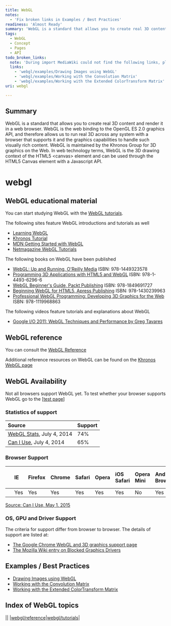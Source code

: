 ```yaml
---
title: WebGL
notes:
  - 'Fix broken links in Examples / Best Practices'
readiness: 'Almost Ready'
summary: 'WebGL is a standard that allows you to create real 3D content and render it in a web browser. WebGL is the web binding to the OpenGL ES 2.0 graphics API, and therefore allows us to run real 3D across any system with a browser that supports it and the graphics capabilities to handle such visually rich content. WebGL is maintained by the Khronos Group for 3D graphics on the Web.  In web technology terms, WebGL is the 3D drawing context of the HTML5 &lt;canvas&gt; element and can be used through the HTML5 Canvas element with a Javascript API.'
tags:
  - WebGL
  - Concept
  - Pages
  - API
todo_broken_links:
  note: 'During import MediaWiki could not find the following links, please fix and adjust this list.'
  links:
    - 'webgl/examples/Drawing Images using WebGL'
    - 'webgl/examples/Working with the Convolution Matrix'
    - 'webgl/examples/Working with the Extended ColorTransform Matrix'
uri: webgl

---
```

## Summary

WebGL is a standard that allows you to create real 3D content and render it in a web browser. WebGL is the web binding to the OpenGL ES 2.0 graphics API, and therefore allows us to run real 3D across any system with a browser that supports it and the graphics capabilities to handle such visually rich content. WebGL is maintained by the Khronos Group for 3D graphics on the Web. In web technology terms, WebGL is the 3D drawing context of the HTML5 &lt;canvas&gt; element and can be used through the HTML5 Canvas element with a Javascript API.

# webgl

## WebGL educational material

You can start studying WebGL with the [WebGL tutorials](/webgl/tutorials).

The following sites feature WebGL introductions and tutorials as well

-   [Learning WebGL](http://learningwebgl.com/blog/?page_id=1217)
-   [Khronos Tutorial](http://www.khronos.org/webgl/wiki/Tutorial)
-   [MDN Getting Started with WebGL](https://developer.mozilla.org/en-US/docs/WebGL/Getting_started_with_WebGL)
-   [Netmagazine WebGL Tutorials](http://www.netmagazine.com/tag/webgl?ct=tutorial)

The following books on WebGL have been published

-   [WebGL: Up and Running, O'Reilly Media](http://shop.oreilly.com/product/0636920024729.do) ISBN: 978-1449323578
-   [Programming 3D Applications with HTML5 and WebGL](http://shop.oreilly.com/product/0636920029205.do) ISBN: 978-1-4493-6296-6
-   [WebGL Beginner's Guide, Packt Publishing](http://www.packtpub.com/webgl-javascript-beginners-guide/book) ISBN: 978-1849691727
-   [Beginning WebGL for HTML5, Apress Publishing](http://www.apress.com/9781430239963) ISBN: 978-1430239963
-   [Professional WebGL Programming: Developing 3D Graphics for the Web](http://www.wrox.com/WileyCDA/WroxTitle/Professional-WebGL-Programming-Developing-3D-Graphics-for-the-Web.productCd-1119968860.html) ISBN: 978-1119968863

The following videos feature tutorials and explanations about WebGL

-   [Google I/O 2011: WebGL Techniques and Performance by Greg Tavares](http://www.youtube.com/watch?v=rfQ8rKGTVlg)

## WebGL reference

You can consult the [WebGL Reference](/webgl/reference)

Additional reference resources on WebGL can be found on the [Khronos WebGL page](http://www.khronos.org/webgl/)

## WebGL Availability

Not all browsers support WebGL yet. To test whether your browser supports WebGL go to the [[test page](http://get.webgl.org/%7CWebGL)]

### Statistics of support

|Source|Support|
|:-----|:------|
|[WebGL Stats](http://webglstats.com), July 4, 2014|74%|
|[Can I Use](http://caniuse.com/#feat=webgl), July 4, 2014|65%|

### Browser Support

| |IE|Firefox|Chrome|Safari|Opera|iOS Safari|Opera Mini|Android Browser|Chrome for Android|
|:--|:--|:------|:-----|:-----|:----|:---------|:---------|:--------------|:-----------------|
| |Yes|Yes|Yes|Yes|Yes|Yes|No|Yes|Yes|

[Source: Can I Use, May 1. 2015](http://caniuse.com/#feat=webgl)

### OS, GPU and Driver Support

The criteria for support differ from browser to browser. The details of support are listed at:

-   [The Google Chrome WebGL and 3D graphics support page](http://support.google.com/chrome/bin/answer.py?hl=en&answer=1220892)
-   [The Mozilla Wiki entry on Blocked Graphics Drivers](https://wiki.mozilla.org/Blocklisting/Blocked_Graphics_Drivers)

## Examples / Best Practices

-   [Drawing Images using WebGL](/w/index.php?title=webgl/examples/Drawing_Images_using_WebGL&action=edit&redlink=1)
-   [Working with the Convolution Matrix](/w/index.php?title=webgl/examples/Working_with_the_Convolution_Matrix&action=edit&redlink=1)
-   [Working with the Extended ColorTransform Matrix](/w/index.php?title=webgl/examples/Working_with_the_Extended_ColorTransform_Matrix&action=edit&redlink=1)

## Index of WebGL topics

||
|[webgl/reference](/webgl/reference)|[webgl/tutorials](/webgl/tutorials)|

